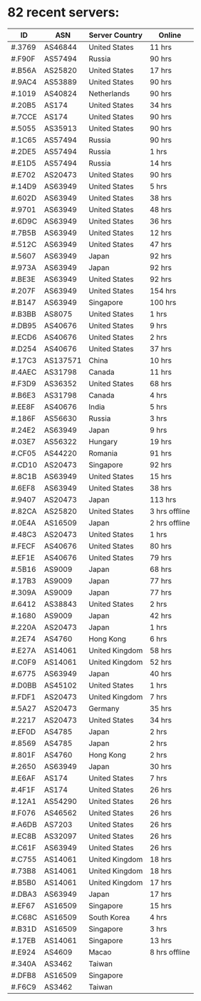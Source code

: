 # 82 recent servers:

| ID | ASN | Server Country | Online |
| ------ | ------ | ------ | ------ |
| #.3769 | AS46844 | United States | 11 hrs |
| #.F90F | AS57494 | Russia | 90 hrs |
| #.B56A | AS25820 | United States | 17 hrs |
| #.9AC4 | AS53889 | United States | 90 hrs |
| #.1019 | AS40824 | Netherlands | 90 hrs |
| #.20B5 | AS174 | United States | 34 hrs |
| #.7CCE | AS174 | United States | 90 hrs |
| #.5055 | AS35913 | United States | 90 hrs |
| #.1C65 | AS57494 | Russia | 90 hrs |
| #.2DE5 | AS57494 | Russia | 1 hrs |
| #.E1D5 | AS57494 | Russia | 14 hrs |
| #.E702 | AS20473 | United States | 90 hrs |
| #.14D9 | AS63949 | United States | 5 hrs |
| #.602D | AS63949 | United States | 38 hrs |
| #.9701 | AS63949 | United States | 48 hrs |
| #.6D9C | AS63949 | United States | 36 hrs |
| #.7B5B | AS63949 | United States | 12 hrs |
| #.512C | AS63949 | United States | 47 hrs |
| #.5607 | AS63949 | Japan | 92 hrs |
| #.973A | AS63949 | Japan | 92 hrs |
| #.BE3E | AS63949 | United States | 92 hrs |
| #.207F | AS63949 | United States | 154 hrs |
| #.B147 | AS63949 | Singapore | 100 hrs |
| #.B3BB | AS8075 | United States | 1 hrs |
| #.DB95 | AS40676 | United States | 9 hrs |
| #.ECD6 | AS40676 | United States | 2 hrs |
| #.D254 | AS40676 | United States | 37 hrs |
| #.17C3 | AS137571 | China | 10 hrs |
| #.4AEC | AS31798 | Canada | 11 hrs |
| #.F3D9 | AS36352 | United States | 68 hrs |
| #.B6E3 | AS31798 | Canada | 4 hrs |
| #.EE8F | AS40676 | India | 5 hrs |
| #.186F | AS56630 | Russia | 3 hrs |
| #.24E2 | AS63949 | Japan | 9 hrs |
| #.03E7 | AS56322 | Hungary | 19 hrs |
| #.CF05 | AS44220 | Romania | 91 hrs |
| #.CD10 | AS20473 | Singapore | 92 hrs |
| #.8C1B | AS63949 | United States | 15 hrs |
| #.6EF8 | AS63949 | United States | 38 hrs |
| #.9407 | AS20473 | Japan | 113 hrs |
| #.82CA | AS25820 | United States | 3 hrs offline |
| #.0E4A | AS16509 | Japan | 2 hrs offline |
| #.48C3 | AS20473 | United States | 1 hrs |
| #.FECF | AS40676 | United States | 80 hrs |
| #.EF1E | AS40676 | United States | 79 hrs |
| #.5B16 | AS9009 | Japan | 68 hrs |
| #.17B3 | AS9009 | Japan | 77 hrs |
| #.309A | AS9009 | Japan | 77 hrs |
| #.6412 | AS38843 | United States | 2 hrs |
| #.1680 | AS9009 | Japan | 42 hrs |
| #.220A | AS20473 | Japan | 1 hrs |
| #.2E74 | AS4760 | Hong Kong | 6 hrs |
| #.E27A | AS14061 | United Kingdom | 58 hrs |
| #.C0F9 | AS14061 | United Kingdom | 52 hrs |
| #.6775 | AS63949 | Japan | 40 hrs |
| #.D0BB | AS45102 | United States | 1 hrs |
| #.FDF1 | AS20473 | United Kingdom | 7 hrs |
| #.5A27 | AS20473 | Germany | 35 hrs |
| #.2217 | AS20473 | United States | 34 hrs |
| #.EF0D | AS4785 | Japan | 2 hrs |
| #.8569 | AS4785 | Japan | 2 hrs |
| #.801F | AS4760 | Hong Kong | 2 hrs |
| #.2650 | AS63949 | Japan | 30 hrs |
| #.E6AF | AS174 | United States | 7 hrs |
| #.4F1F | AS174 | United States | 26 hrs |
| #.12A1 | AS54290 | United States | 26 hrs |
| #.F076 | AS46562 | United States | 26 hrs |
| #.A6DB | AS7203 | United States | 26 hrs |
| #.EC8B | AS32097 | United States | 26 hrs |
| #.C61F | AS63949 | United States | 26 hrs |
| #.C755 | AS14061 | United Kingdom | 18 hrs |
| #.73B8 | AS14061 | United Kingdom | 18 hrs |
| #.B5B0 | AS14061 | United Kingdom | 17 hrs |
| #.DBA3 | AS63949 | Japan | 17 hrs |
| #.EF67 | AS16509 | Singapore | 15 hrs |
| #.C68C | AS16509 | South Korea | 4 hrs |
| #.B31D | AS16509 | Singapore | 3 hrs |
| #.17EB | AS14061 | Singapore | 13 hrs |
| #.E924 | AS4609 | Macao | 8 hrs offline |
| #.340A | AS3462 | Taiwan | |
| #.DFB8 | AS16509 | Singapore | |
| #.F6C9 | AS3462 | Taiwan | |

